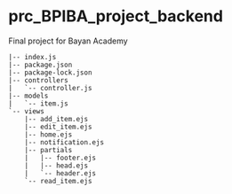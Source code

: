 # prc_BPIBA_project_backend
Final project for Bayan Academy

```.
|-- index.js
|-- package.json
|-- package-lock.json
|-- controllers
|   `-- controller.js
|-- models
|   `-- item.js
`-- views
    |-- add_item.ejs
    |-- edit_item.ejs
    |-- home.ejs
    |-- notification.ejs
    |-- partials
    |   |-- footer.ejs
    |   |-- head.ejs
    |   `-- header.ejs
    `-- read_item.ejs
```

